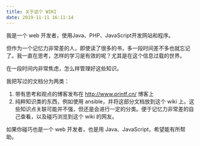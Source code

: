 ```yaml
---
title: 关于这个 WIKI
date: 2019-11-11 16:11:14
---
```


我是一个 web 开发者，使用Java、PHP、JavaScript开发网站和程序。

但作为一个记忆力非常差的人，即使读了很多的书，多一段时间差不多也就忘记了。我一直在思考，怎样的学习是有效的呢？尤其是在这个信息过载的世界。

在一段时间内非常焦虑，怎么样管理好这些知识。

我把写过的文档分为两类：

1. 带有思考和观点的博客发布在 http://www.printf.cn/ 博客上
2. 纯粹知识类的东西，例如使用 ansible，并将这部分文档放到这个 wiki 上。这些知识点关联可能并不强，但还是会进行一定的分类。便于记忆力非常差的自己查看，以及碰巧浏览到这个 wiki 的网友。

如果你碰巧也是一个 web 开发者，也是用 Java、JavaScript，希望能有所帮助。